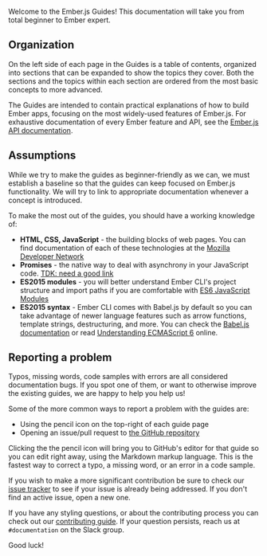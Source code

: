 Welcome to the Ember.js Guides! This documentation will take you from
total beginner to Ember expert.

## Organization

On the left side of each page in the Guides is a table of contents,
organized into sections that can be expanded to show the topics
they cover. Both the sections and the topics within each section are
ordered from the most basic concepts to more advanced.

The Guides are intended to contain practical explanations of how to
build Ember apps, focusing on the most widely-used features of Ember.js.
For exhaustive documentation of every Ember feature and API, see the
[Ember.js API documentation](http://emberjs.com/api/).

## Assumptions

While we try to make the guides as beginner-friendly as we can, we must
establish a baseline so that the guides can keep focused on Ember.js
functionality. We will try to link to appropriate documentation whenever
a concept is introduced.

To make the most out of the guides, you should have a working knowledge of:

* **HTML, CSS, JavaScript** - the building blocks of web pages. You can find documentation of each of these technologies at the [Mozilla Developer Network][mdn]
* **Promises** - the native way to deal with asynchrony in your JavaScript code. [TDK: need a good link][promises]
* **ES2015 modules** - you will better understand Ember CLI's project structure and import paths if you are comfortable with [ES6 JavaScript Modules][js-modules]
* **ES2015 syntax** - Ember CLI comes with Babel.js by default so you can
take advantage of newer language features such as arrow functions, template
strings, destructuring, and more. You can check the
[Babel.js documentation][babeljs] or read [Understanding ECMAScript 6][es6]
online.

## Reporting a problem

Typos, missing words, code samples with errors are all considered
documentation bugs. If you spot one of them, or want to otherwise improve
the existing guides, we are happy to help you help us!

Some of the more common ways to report a problem with the guides are:

* Using the pencil icon on the top-right of each guide page
* Opening an issue/pull request to [the GitHub repository][gh-guides]

Clicking the the pencil icon will bring you to GitHub's editor for that
guide so you can edit right away, using the Markdown markup language.
This is the fastest way to correct a typo, a missing word, or an error in
a code sample.

If you wish to make a more significant contribution be sure to check our
[issue tracker][gh-guides-issues] to see if your issue is already being
addressed. If you don't find an active issue, open a new one.

If you have any styling questions, or about the contributing process you
can check out our [contributing guide][gh-guides-contributing]. If your
question persists, reach us at `#documentation` on the Slack
group.

Good luck!

[mdn]: https://developer.mozilla.org/en-US/docs/Web
[promises]: TDK
[js-modules]: http://jsmodules.io/
[babeljs]: https://babeljs.io/docs/learn-es2015/
[es6]: https://leanpub.com/understandinges6/read

[gh-guides]: https://github.com/emberjs/guides/
[gh-guides-issues]: https://github.com/emberjs/guides/issues
[gh-guides-contributing]: https://github.com/emberjs/guides/blob/master/CONTRIBUTING.md
